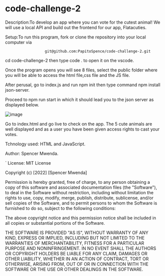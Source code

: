 # code-challenge-2

Description:To develop an app where you can vote for the cutest animal! We will use a local API and build out the frontend for our app, Flatacuties.

Setup:To run this program, fork or clone the repository into your local computer via

                      git@github.com:PapitoSpence/code-challenge-2.git 
  
cd code-challenge-2  then type code . to open it on the vscode.

Once the program opens you will see 8 files, select the public folder where you will be able to access the html file,css file and the JS file.

After perusal, go to index.js and run npm init then type command npm install json-server.

Proceed to npm run start in which it should lead you to the json server as displayed below.


![image](https://user-images.githubusercontent.com/117740002/205619071-dd34a9eb-da97-4979-a65c-228bd36def32.png)

Go to index.html and go live to check on the app. 
The 5 cute animals are well displayed and as a user you have been given access rights to cast your votes.


Tchnology used: HTML and JavaScript.


Author: Spencer Mwenda.

`
License: MIT License

Copyright (c) [2022] [Spencer Mwenda]

Permission is hereby granted, free of charge, to any person obtaining a copy of this software and associated documentation files (the "Software"), to deal in the Software without restriction, including without limitation the rights to use, copy, modify, merge, publish, distribute, sublicense, and/or sell copies of the Software, and to permit persons to whom the Software is furnished to do so, subject to the following conditions:

The above copyright notice and this permission notice shall be included in all copies or substantial portions of the Software.

THE SOFTWARE IS PROVIDED "AS IS", WITHOUT WARRANTY OF ANY KIND, EXPRESS OR IMPLIED, INCLUDING BUT NOT LIMITED TO THE WARRANTIES OF MERCHANTABILITY, FITNESS FOR A PARTICULAR PURPOSE AND NONINFRINGEMENT. IN NO EVENT SHALL THE AUTHORS OR COPYRIGHT HOLDERS BE LIABLE FOR ANY CLAIM, DAMAGES OR OTHER LIABILITY, WHETHER IN AN ACTION OF CONTRACT, TORT OR OTHERWISE, ARISING FROM, OUT OF OR IN CONNECTION WITH THE SOFTWARE OR THE USE OR OTHER DEALINGS IN THE SOFTWARE.
